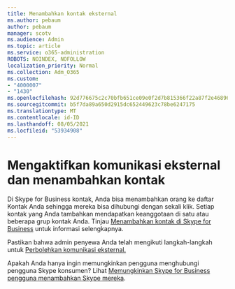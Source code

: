 ```yaml
---
title: Menambahkan kontak eksternal
ms.author: pebaum
author: pebaum
manager: scotv
ms.audience: Admin
ms.topic: article
ms.service: o365-administration
ROBOTS: NOINDEX, NOFOLLOW
localization_priority: Normal
ms.collection: Adm_O365
ms.custom:
- "4000007"
- "1430"
ms.openlocfilehash: 92d776675c2c70bfb651ce09e0f2d7b815366f22a87f2e468964fa4971d275f4
ms.sourcegitcommit: b5f7da89a650d2915dc652449623c78be6247175
ms.translationtype: MT
ms.contentlocale: id-ID
ms.lasthandoff: 08/05/2021
ms.locfileid: "53934908"
---
```

# <a name="enable-external-communications-and-add-contacts"></a>Mengaktifkan komunikasi eksternal dan menambahkan kontak

Di Skype for Business kontak, Anda bisa menambahkan orang ke daftar Kontak Anda sehingga mereka bisa dihubungi dengan sekali klik. Setiap kontak yang Anda tambahkan mendapatkan keanggotaan di satu atau beberapa grup kontak Anda. Tinjau [Menambahkan kontak di Skype for Business](https://support.office.com/article/add-a-contact-in-skype-for-business-89338023-2adf-4f5c-90b6-f8b6f72fadd1) untuk informasi selengkapnya. 

Pastikan bahwa admin penyewa Anda telah mengikuti langkah-langkah untuk [Perbolehkan komunikasi eksternal.](https://docs.microsoft.com/skypeforbusiness/set-up-skype-for-business-online/allow-users-to-contact-external-skype-for-business-users)

Apakah Anda hanya ingin memungkinkan pengguna menghubungi pengguna Skype konsumen? Lihat [Memungkinkan Skype for Business pengguna menambahkan Skype mereka](https://docs.microsoft.com/skypeforbusiness/set-up-skype-for-business-online/let-skype-for-business-users-add-skype-contacts). 